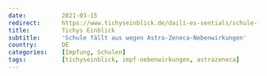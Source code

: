 ```yaml
---
date:          2021-03-15
redirect:      https://www.tichyseinblick.de/daili-es-sentials/schule-faellt-aus-wegen-astra-zeneca-nebenwirkungen/
title:         Tichys Einblick
subtitle:      'Schule fällt aus wegen Astra-Zeneca-Nebenwirkungen'
country:       DE
categories:    [Impfung, Schulen]
tags:          [tichyseinblick, impf-nebenwirkungen, astrazeneca]
---
```

